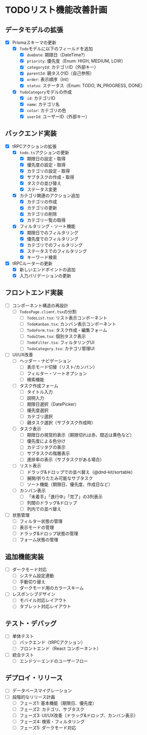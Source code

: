 # TODOリスト機能改善計画

## データモデルの拡張

- [x] Prismaスキーマの更新
  - [x] `Todo`モデルに以下のフィールドを追加
    - [x] `dueDate`: 期限日（DateTime?）
    - [x] `priority`: 優先度（Enum: HIGH, MEDIUM, LOW）
    - [x] `categoryId`: カテゴリID（外部キー）
    - [x] `parentId`: 親タスクID（自己参照）
    - [x] `order`: 表示順序（Int）
    - [x] `status`: ステータス（Enum: TODO, IN_PROGRESS, DONE）
  - [x] `TodoCategory`モデルの作成
    - [x] `id`: カテゴリID
    - [x] `name`: カテゴリ名
    - [x] `color`: カテゴリの色
    - [x] `userId`: ユーザーID（外部キー）

## バックエンド実装

- [x] tRPCアクションの拡張
  - [x] `todo.ts`アクションの更新
    - [x] 期限日の設定・取得
    - [x] 優先度の設定・取得
    - [x] カテゴリの設定・取得
    - [x] サブタスクの作成・取得
    - [x] タスクの並び替え
    - [x] ステータス変更
  - [x] カテゴリ関連のアクション追加
    - [x] カテゴリの作成
    - [x] カテゴリの更新
    - [x] カテゴリの削除
    - [x] カテゴリ一覧の取得
  - [x] フィルタリング・ソート機能
    - [x] 期限日でのフィルタリング
    - [x] 優先度でのフィルタリング
    - [x] カテゴリでのフィルタリング
    - [x] ステータスでのフィルタリング
    - [x] キーワード検索

- [x] tRPCルーターの更新
  - [x] 新しいエンドポイントの追加
  - [x] 入力バリデーションの更新

## フロントエンド実装

- [ ] コンポーネント構造の再設計
  - [ ] `TodosPage.client.tsx`の分割
    - [ ] `TodoList.tsx`: リスト表示コンポーネント
    - [ ] `TodoKanban.tsx`: カンバン表示コンポーネント
    - [ ] `TodoForm.tsx`: タスク作成・編集フォーム
    - [ ] `TodoItem.tsx`: 個別タスク表示
    - [ ] `TodoFilter.tsx`: フィルタリングUI
    - [ ] `TodoCategory.tsx`: カテゴリ管理UI

- [ ] UI/UX改善
  - [ ] ヘッダー・ナビゲーション
    - [ ] 表示モード切替（リスト/カンバン）
    - [ ] フィルター・ソートオプション
    - [ ] 検索機能
  - [ ] タスク作成フォーム
    - [ ] タイトル入力
    - [ ] 説明入力
    - [ ] 期限日選択（DatePicker）
    - [ ] 優先度選択
    - [ ] カテゴリ選択
    - [ ] 親タスク選択（サブタスク作成時）
  - [ ] タスク表示
    - [ ] 期限日の視覚的表示（期限切れは赤、間近は黄色など）
    - [ ] 優先度による色分け
    - [ ] カテゴリタグの表示
    - [ ] サブタスクの階層表示
    - [ ] 進捗率の表示（サブタスクがある場合）
  - [ ] リスト表示
    - [ ] ドラッグ&ドロップでの並べ替え（@dnd-kit/sortable）
    - [ ] 展開/折りたたみ可能なサブタスク
    - [ ] ソート機能（期限日、優先度、作成日など）
  - [ ] カンバン表示
    - [ ] 「未着手」「進行中」「完了」の3列表示
    - [ ] 列間のドラッグ&ドロップ
    - [ ] 列内での並べ替え

- [ ] 状態管理
  - [ ] フィルター状態の管理
  - [ ] 表示モードの管理
  - [ ] ドラッグ&ドロップ状態の管理
  - [ ] フォーム状態の管理

## 追加機能実装

- [ ] ダークモード対応
  - [ ] システム設定連動
  - [ ] 手動切り替え
  - [ ] ダークモード用のカラースキーム

- [ ] レスポンシブデザイン
  - [ ] モバイル対応レイアウト
  - [ ] タブレット対応レイアウト

## テスト・デバッグ

- [ ] 単体テスト
  - [ ] バックエンド（tRPCアクション）
  - [ ] フロントエンド（React コンポーネント）

- [ ] 統合テスト
  - [ ] エンドツーエンドのユーザーフロー

## デプロイ・リリース

- [ ] データベースマイグレーション
- [ ] 段階的なリリース計画
  - [ ] フェーズ1: 基本機能（期限日、優先度）
  - [ ] フェーズ2: カテゴリ、サブタスク
  - [ ] フェーズ3: UI/UX改善（ドラッグ&ドロップ、カンバン表示）
  - [ ] フェーズ4: 検索・フィルタリング
  - [ ] フェーズ5: ダークモード対応
